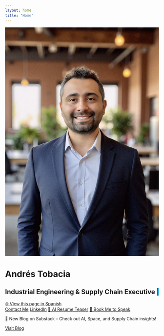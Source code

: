 ```yaml
---
layout: home
title: "Home"
---
```


<div class="flex flex-col items-center justify-center text-center space-y-6 mt-8 px-4">
  <div class="home-headshot">
    <img src="/Andres%20Tobacia%20Professional%20Headshot.jpg" alt="Andrés Tobacia" class="w-40 sm:w-56 md:w-64 rounded-full shadow-lg cursor-pointer mx-auto">
  </div>

  <h1 class="text-2xl sm:text-3xl font-bold text-blue-300">Andrés Tobacia</h1>
  <h2 class="text-base sm:text-lg md:text-xl font-medium text-gray-200 typewriter px-2">
    Industrial Engineering & Supply Chain Executive | AI-Powered Manufacturing & Space Exploration
  </h2>

  <!-- Language Switch -->
  <div class="mt-2">
    <a href="/inicio" class="text-blue-400 hover:text-blue-500 underline">🌐 View this page in Spanish</a>
  </div>

  <div class="flex flex-col sm:flex-row flex-wrap justify-center gap-3 mt-4 w-full max-w-2xl px-2">
    <a href="/contact.html" class="bg-blue-500 hover:bg-blue-600 text-white font-bold py-2 px-4 rounded text-center">Contact Me</a>
    <a href="https://www.linkedin.com/in/jatobacia/" target="_blank" class="bg-blue-500 hover:bg-blue-600 text-white font-bold py-2 px-4 rounded text-center">LinkedIn</a>
    <a href="/Andres_Tobacia_AI_Resume_EN.pdf" class="bg-blue-500 hover:bg-blue-600 text-white font-bold py-2 px-4 rounded text-center">📄 AI Resume Teaser</a>
    <a href="https://calendly.com/yotangoflow" target="_blank" class="bg-blue-500 hover:bg-blue-600 text-white font-bold py-2 px-4 rounded text-center">📅 Book Me to Speak</a>
  </div>
</div>

<!-- Blog Banner -->
<div class="bg-gray-800 text-center p-4 mt-8 rounded-lg shadow-lg max-w-2xl mx-auto">
  <p class="text-blue-300 font-semibold">
    🧠 New Blog on Substack – Check out AI, Space, and Supply Chain insights!
  </p>
  <a href="/blog.html" class="inline-block mt-2 bg-blue-500 hover:bg-blue-600 text-white font-bold py-2 px-4 rounded">
    Visit Blog
  </a>
</div>

<script>
document.addEventListener('DOMContentLoaded', () => {
  const el = document.querySelector('.typewriter');
  const text = el.textContent;
  el.textContent = '';
  let i = 0;
  const type = () => {
    if (i < text.length) {
      el.textContent += text.charAt(i);
      i++;
      setTimeout(type, 50);
    }
  };
  type();
});

document.querySelectorAll('.home-headshot img').forEach(img => {
  img.addEventListener('click', function() {
    const overlay = document.createElement('div');
    overlay.style.position = 'fixed';
    overlay.style.top = 0;
    overlay.style.left = 0;
    overlay.style.width = '100%';
    overlay.style.height = '100%';
    overlay.style.background = 'rgba(0,0,0,0.9)';
    overlay.style.display = 'flex';
    overlay.style.alignItems = 'center';
    overlay.style.justifyContent = 'center';
    overlay.style.zIndex = 9999;

    const fullImg = document.createElement('img');
    fullImg.src = this.src;
    fullImg.style.maxWidth = '90%';
    fullImg.style.maxHeight = '90%';
    fullImg.style.borderRadius = '8px';
    fullImg.style.boxShadow = '0 0 25px rgba(0,255,255,0.8)';

    overlay.appendChild(fullImg);
    overlay.addEventListener('click', () => document.body.removeChild(overlay));
    document.body.appendChild(overlay);
  });
});
</script>

<style>
.typewriter {
  border-right: 2px solid #38bdf8;
  white-space: nowrap;
  overflow: hidden;
}
</style>


